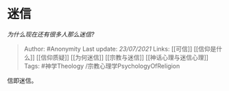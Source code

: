 # 迷信
*为什么现在还有很多人那么迷信?*

> Author: #Anonymity
Last update: *23/07/2021* 
Links: [[可信]] [[信仰是什么]] [[信仰质疑]] [[为何迷信]] [[宗教与迷信]] [[神话心理与迷信心理]]
Tags:  #神学Theology /宗教心理学PsychologyOfReligion 

 
信即迷信。



